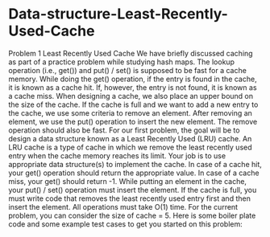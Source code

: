 # Data-structure-Least-Recently-Used-Cache
Problem 1 Least Recently Used Cache We have briefly discussed caching as part of a practice problem while studying hash maps.  The lookup operation (i.e., get()) and put() / set() is supposed to be fast for a cache memory.  While doing the get() operation, if the entry is found in the cache, it is known as a cache hit. If, however, the entry is not found, it is known as a cache miss.  When designing a cache, we also place an upper bound on the size of the cache. If the cache is full and we want to add a new entry to the cache, we use some criteria to remove an element. After removing an element, we use the put() operation to insert the new element. The remove operation should also be fast.  For our first problem, the goal will be to design a data structure known as a Least Recently Used (LRU) cache. An LRU cache is a type of cache in which we remove the least recently used entry when the cache memory reaches its limit.  Your job is to use appropriate data structure(s) to implement the cache.  In case of a cache hit, your get() operation should return the appropriate value. In case of a cache miss, your get() should return -1. While putting an element in the cache, your put() / set() operation must insert the element. If the cache is full, you must write code that removes the least recently used entry first and then insert the element. All operations must take O(1) time.  For the current problem, you can consider the size of cache = 5.  Here is some boiler plate code and some example test cases to get you started on this problem:
